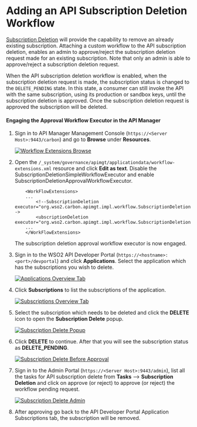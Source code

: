 # Adding an API Subscription Deletion Workflow

[Subscription Deletion]({{base_path}}/consume/manage-subscription/subscribe-to-an-api/) will provide the capability to remove an already existing subscription. Attaching a custom workflow to the API subscription deletion, enables an admin to approve/reject the subscription deletion request made for an existing subscription. Note that only an admin is able to approve/reject a subscription deletion request.

When the API subscription deletion workflow is enabled, when the subscription deletion request is made, the subscription status is changed to the `DELETE_PENDING` state. In this state, a consumer can still invoke the API with the same subscription, using its production or sandbox keys, until the subscription deletion is approved. Once the subscription deletion request is approved the subscription will be deleted.

#### Engaging the Approval Workflow Executor in the API Manager

1.  Sign in to API Manager Management Console (`https://<Server Host>:9443/carbon`) and go to **Browse** under **Resources**.

    [![Workflow Extensions Browse]({{base_path}}/assets/img/learn/wf-extensions-browse.png)]({{base_path}}/assets/img/learn/wf-extensions-browse.png)

2.  Open the `/_system/governance/apimgt/applicationdata/workflow-extensions.xml` resource and click **Edit as text**. Disable the SubscriptionDeletionSimpleWorkflowExecutor and enable SubscriptionDeletionApprovalWorkflowExecutor. 
    ``` 
        <WorkFlowExtensions>
        ...
            <!--SubscriptionDeletion executor="org.wso2.carbon.apimgt.impl.workflow.SubscriptionDeletionSimpleWorkflowExecutor"/-->
            <ubscriptionDeletion executor="org.wso2.carbon.apimgt.impl.workflow.SubscriptionDeletionAprrovalWorkflowExecutor"/>
        ...
        </WorkFlowExtensions>
    ```

    The subscription deletion approval workflow executor is now engaged.


3.  Sign in to the WSO2 API Developer Portal (`https://<hostname>:<port>/devportal`) and click **Applications**. Select the application which has the subscriptions you wish to delete.

    [![Applications Overview Tab]({{base_path}}/assets/img/learn/application-overview.png)]({{base_path}}/assets/img/learn/application-overview.png)


4. Click **Subscriptions** to list the subscriptions of the application.
    
    [![Subscriptions Overview Tab]({{base_path}}/assets/img/learn/subscriptions-overview-tab.png)]({{base_path}}/assets/img/learn/subscriptions-overview-tab.png)

     
5.  Select the subscription which needs to be deleted and click the **DELETE** icon to open the **Subscription Delete** popup.

    [![Subscription Delete Popup]({{base_path}}/assets/img/learn/subscription-delete-popup-start.png)]({{base_path}}/assets/img/learn/subscription-delete-popup-start.png)

6.  Click **DELETE** to continue. After that you will see the subscription status as **DELETE_PENDING**.

    [![Subscription Delete Before Approval]({{base_path}}/assets/img/learn/subscription-delete-before-approval.png)]({{base_path}}/assets/img/learn/subscription-delete-before-approval.png)
    
7.  Sign in to the Admin Portal (`https://<Server Host>:9443/admin`), list all the tasks for API subscription delete from **Tasks** --> **Subscription Deletion** and click on approve (or reject) to approve (or reject) the workflow pending request.

    [![Subscription Delete Admin]({{base_path}}/assets/img/learn/subscription-delete-admin-entry.png)]({{base_path}}/assets/img/learn/subscription-delete-admin-entry.png)

8.  After approving go back to the API Developer Portal Application Subscriptions tab, the subscription will be removed.

    
